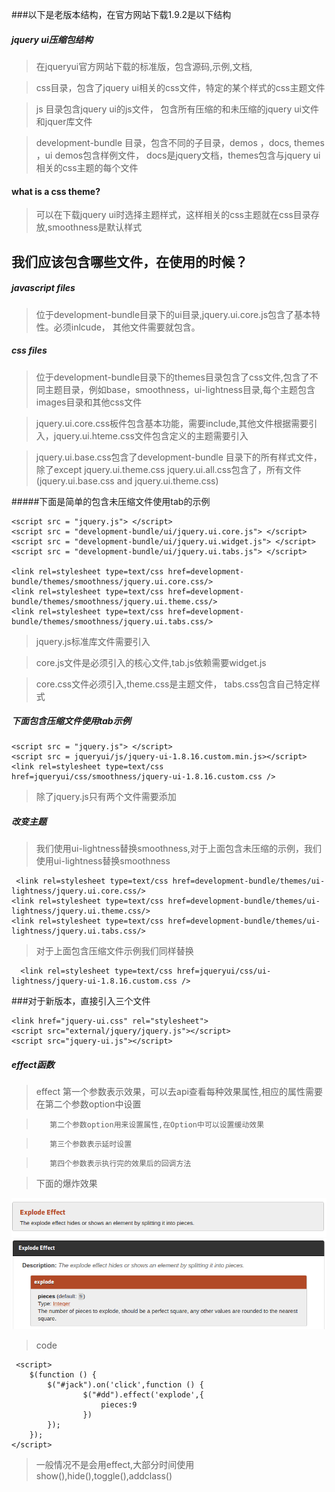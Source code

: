 ###以下是老版本结构，在官方网站下载1.9.2是以下结构

##### jquery ui压缩包结构
> 在jqueryui官方网站下载的标准版，包含源码,示例,文档,

> css目录，包含了jquery ui相关的css文件，特定的某个样式的css主题文件

> js 目录包含jquery ui的js文件， 包含所有压缩的和未压缩的jquery ui文件和jquer库文件

> development-bundle 目录，包含不同的子目录，demos ，docs, themes ，ui
> demos包含样例文件， docs是jquery文档，themes包含与jquery ui相关的css主题的每个文件


#### what is a css theme?

> 可以在下载jquery ui时选择主题样式，这样相关的css主题就在css目录存放,smoothness是默认样式

## 我们应该包含哪些文件，在使用的时候？

##### javascript files

> 位于development-bundle目录下的ui目录,jquery.ui.core.js包含了基本特性。必须inlcude， 其他文件需要就包含。

##### css files

> 位于development-bundle目录下的themes目录包含了css文件,包含了不同主题目录，例如base，smoothness，ui-lightness目录,每个主题包含images目录和其他css文件

> jquery.ui.core.css板件包含基本功能，需要include,其他文件根据需要引入，jquery.ui.hteme.css文件包含定义的主题需要引入

> jquery.ui.base.css包含了development-bundle 目录下的所有样式文件，除了except jquery.ui.theme.css
> jquery.ui.all.css包含了，所有文件(jquery.ui.base.css and jquery.ui.theme.css)

#####下面是简单的包含未压缩文件使用tab的示例

    <script src = "jquery.js"> </script>
    <script src = "development-bundle/ui/jquery.ui.core.js"> </script>
    <script src = "development-bundle/ui/jquery.ui.widget.js"> </script>
    <script src = "development-bundle/ui/jquery.ui.tabs.js"> </script>

    <link rel=stylesheet type=text/css href=development-bundle/themes/smoothness/jquery.ui.core.css/>
    <link rel=stylesheet type=text/css href=development-bundle/themes/smoothness/jquery.ui.theme.css/>
    <link rel=stylesheet type=text/css href=development-bundle/themes/smoothness/jquery.ui.tabs.css/>


> jquery.js标准库文件需要引入

> core.js文件是必须引入的核心文件,tab.js依赖需要widget.js

> core.css文件必须引入,theme.css是主题文件， tabs.css包含自己特定样式


##### 下面包含压缩文件使用tab示例

    <script src = "jquery.js"> </script>
    <script src = jqueryui/js/jquery-ui-1.8.16.custom.min.js></script>
    <link rel=stylesheet type=text/css href=jqueryui/css/smoothness/jquery-ui-1.8.16.custom.css />

> 除了jquery.js只有两个文件需要添加

##### 改变主题

> 我们使用ui-lightness替换smoothness,对于上面包含未压缩的示例，我们使用ui-lightness替换smoothness


     <link rel=stylesheet type=text/css href=development-bundle/themes/ui-lightness/jquery.ui.core.css/>
    <link rel=stylesheet type=text/css href=development-bundle/themes/ui-lightness/jquery.ui.theme.css/>
    <link rel=stylesheet type=text/css href=development-bundle/themes/ui-lightness/jquery.ui.tabs.css/>

> 对于上面包含压缩文件示例我们同样替换

      <link rel=stylesheet type=text/css href=jqueryui/css/ui-lightness/jquery-ui-1.8.16.custom.css />


###对于新版本，直接引入三个文件

    <link href="jquery-ui.css" rel="stylesheet">
    <script src="external/jquery/jquery.js"></script>
    <script src="jquery-ui.js"></script>


##### effect函数

 > effect 第一个参数表示效果，可以去api查看每种效果属性,相应的属性需要在第二个参数option中设置

 >        第二个参数option用来设置属性,在Option中可以设置缓动效果

 >        第三个参数表示延时设置

 >        第四个参数表示执行完的效果后的回调方法

> 下面的爆炸效果

![](1.png)
![](2.png)

>code

     <script>
        $(function () {
            $("#jack").on('click',function () {
                    $("#dd").effect('explode',{
                        pieces:9
                    })
            });
        });
    </script>

> 一般情况不是会用effect,大部分时间使用show(),hide(),toggle(),addclass()